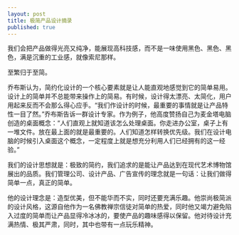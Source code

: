 ```yaml
---
layout: post
title: 极简产品设计摘录
published: true
---
```


我们会把产品做得光亮又纯净，能展现高科技感，而不是一味使用黑色、黑色、黑色，满是沉重的工业感，就像索尼那样。

至繁归于至简。

乔布斯认为，简约化设计的一个核心要素就是让人能直观地感觉到它的简单易用。设计上的简单并不总能带来操作上的简易。有时候，设计得太漂亮、太简化，用户用起来反而不会那么得心应手。“我们作设计的时候，最重要的事情就是让产品特性一目了然。”乔布斯告诉一群设计专家。作为例子，他高度赞扬自己为麦金塔电脑创造的桌面概念：“人们直观上就知道该怎么处理桌面。你走进办公室，桌子上有一堆文件。放在最上面的就是最重要的。人们知道怎样转换优先级。我们在设计电脑的时候引入桌面这个概念，一定程度上就是想充分利用人们已经拥有的这一经验。”

我们的设计思想就是：极致的简约，我们追求的是能让产品达到在现代艺术博物馆展出的品质。我们管理公司、设计产品、广告宣传的理念就是一句话：让我们做得简单一点，真正的简单。

他的设计理念是：造型优美，但不能华而不实，同时还要充满乐趣。他崇尚极简派的设计风格，这源自他作为一名佛教禅宗信徒对简单的热爱，同时他又竭力避免陷入过度的简单而让产品显得冷冰冰的，要使产品的趣味感得以保留。他对待设计充满热情、极其严肃，同时，其中也带有一点玩乐精神。

